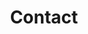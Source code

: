 ---
isPage: true
title: Contact
hero:
  title: Contact me
  text: >-
    Do not hesitate to contact me to design your next website. I am available by phone or by e-mail.
  cta:
    blank: true
    text: Send me an e-mail
    url: mailto:sebousan@gmail.com
  image:
    src: https://res.cloudinary.com/uncinq/image/upload/v1758205367/sebastien-moulene_ft0yg7.jpg
blocks:
  - type: informations
    column: 3
    background: false
    items:
      - title: Github
        icon: github
        cta:
          text: Follow me
          blank: true
          url: https://github.com/sebousan
      - title: Linkedin
        icon: linkedin
        cta:
          text: Follow me
          blank: true
          url: https://www.linkedin.com/in/sebastienmoulene
      - title: Bluesky
        icon: bluesky
        cta:
          text: Follow me
          blank: true
          url: https://bsky.app/profile/sebousan.bsky.social
  - type: pushes
    column: 1
    items:
      - title: Un Cinq
        text: We develop sustainable websites that are accessible to all and have low carbon emissions.
        cta:
          blank: true
          text: Discover Un Cinq (french)
          url: https://uncinq.dev/
          lang: fr
        image:
          src: https://res.cloudinary.com/uncinq/image/upload/v1758116615/205.OK_zdg2ue.svg
---